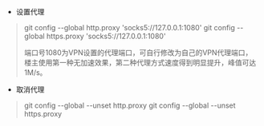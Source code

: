 - 设置代理


> git config --global http.proxy 'socks5://127.0.0.1:1080'
> git config --global https.proxy 'socks5://127.0.0.1:1080'
>
> 端口号1080为VPN设置的代理端口，可自行修改为自己的VPN代理端口，楼主使用第一种无加速效果，第二种代理方式速度得到明显提升，峰值可达1M/s。

- 取消代理

> git config --global --unset http.proxy
> git config --global --unset https.proxy